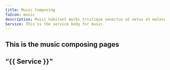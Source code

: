 ```yaml
---
title: Music Composing
faIcon: music
description: Music habitant morbi tristique senectus et netus et malesuada.
Service: This is the service body for music.
---
```


## This is the music composing pages
<h2>“{{ Service }}”</h2>